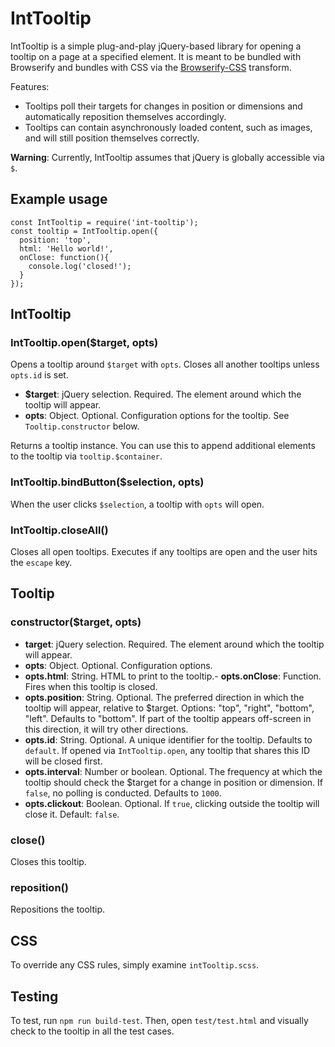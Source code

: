 # IntTooltip #

IntTooltip is a simple plug-and-play jQuery-based library for opening a tooltip on a page at a specified element. It is meant to be bundled with Browserify and bundles with CSS via the [Browserify-CSS](https://www.npmjs.com/package/browserify-css) transform.

Features:
* Tooltips poll their targets for changes in position or dimensions and automatically reposition themselves accordingly.
* Tooltips can contain asynchronously loaded content, such as images, and will still position themselves correctly.

**Warning**: Currently, IntTooltip assumes that jQuery is globally accessible via `$`.

## Example usage ##

```
const IntTooltip = require('int-tooltip');
const tooltip = IntTooltip.open({
  position: 'top',
  html: 'Hello world!',
  onClose: function(){
    console.log('closed!');
  }
});
```

## IntTooltip ##

### IntTooltip.open($target, opts) ###
Opens a tooltip around `$target` with `opts`. Closes all another tooltips unless `opts.id` is set.

- **$target**: jQuery selection. Required. The element around which the tooltip will appear.
- **opts**: Object. Optional. Configuration options for the tooltip. See `Tooltip.constructor` below.

Returns a tooltip instance. You can use this to append additional elements to the tooltip via `tooltip.$container`.


### IntTooltip.bindButton($selection, opts) ###
When the user clicks `$selection`, a tooltip with `opts` will open.


### IntTooltip.closeAll() ###
Closes all open tooltips. Executes if any tooltips are open and the user hits the `escape` key.

## Tooltip ##

### constructor($target, opts) ###

- **target**: jQuery selection. Required. The element around which the tooltip will appear.
- **opts**: Object. Optional. Configuration options.
- **opts.html**: String. HTML to print to the tooltip.- **opts.onClose**: Function. Fires when this tooltip is closed.
- **opts.position**: String. Optional. The preferred direction in which the tooltip will appear, relative to $target. Options: "top", "right", "bottom", "left". Defaults to "bottom". If part of the tooltip appears off-screen in this direction, it will try other directions.
- **opts.id**: String. Optional. A unique identifier for the tooltip. Defaults to `default`. If opened via `IntTooltip.open`, any tooltip that shares this ID will be closed first.
- **opts.interval**: Number or boolean. Optional. The frequency at which the tooltip should check the $target for a change in position or dimension. If `false`, no polling is conducted. Defaults to `1000`.
- **opts.clickout**: Boolean. Optional. If `true`, clicking outside the tooltip will close it. Default: `false`.

### close() ###
Closes this tooltip.

### reposition() ###
Repositions the tooltip.

## CSS ##

To override any CSS rules, simply examine `intTooltip.scss`.

## Testing ##

To test, run `npm run build-test`. Then, open `test/test.html` and visually check to the tooltip in all the test cases.
